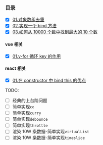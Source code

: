 ### 目录

- [x] [01.对象数组去重](./src/01.对象数组去重/index.ts)
- [x] [02.实现一个 bind 方法](./src/02.实现一个bind方法/index.ts)
- [x] [03.如何从 10000 个数中找到最大的 10 个数](./src/03.如何从10000个数中找到最大的10个数/index.ts)

#### vue 相关

- [x] [01.v-for 循环 key 的作用](./src/vue/01.v-for%20循环%20key%20的作用/index.html)

#### react 相关

- [x] [01.在 constructor 中 bind this 的优点](https://liaoyinglong.github.io/some-code-question/src/react/01.%E5%9C%A8constructor%E4%B8%ADbind%20this%E7%9A%84%E4%BC%98%E7%82%B9/)

TODO:

- [ ] 经典的上台阶问题
- [ ] 简单实现`co`
- [ ] 简单实现`curry`
- [ ] 简单实现`debounce`
- [ ] 简单实现`throttle`
- [ ] 渲染 10W 条数据-简单实现`virtualList`
- [ ] 渲染 10W 条数据-简单实现`timeslice`
